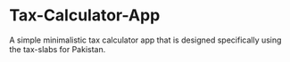 # Tax-Calculator-App
A simple minimalistic tax calculator app that is designed specifically using the tax-slabs for Pakistan. 
